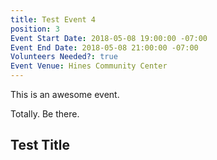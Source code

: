 ```yaml
---
title: Test Event 4
position: 3
Event Start Date: 2018-05-08 19:00:00 -07:00
Event End Date: 2018-05-08 21:00:00 -07:00
Volunteers Needed?: true
Event Venue: Hines Community Center
---
```


This is an awesome event.

Totally. Be there.

## Test Title

